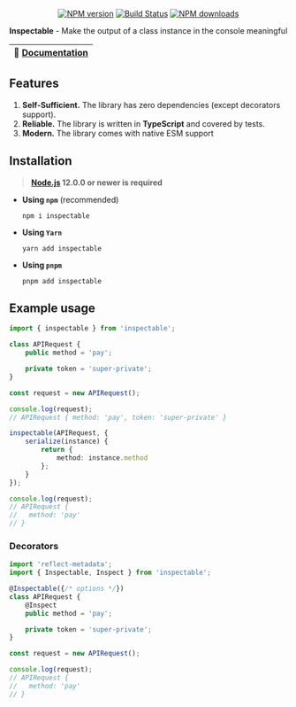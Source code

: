 <p align="center">
<a href="https://www.npmjs.com/package/inspectable"><img src="https://img.shields.io/npm/v/inspectable.svg?style=flat-square" alt="NPM version"></a>
<a href="https://github.com/negezor/inspectable/actions/workflows/tests.yml"><img src="https://img.shields.io/github/workflow/status/negezor/inspectable/Inspectable CI?style=flat-square" alt="Build Status"></a>
<a href="https://www.npmjs.com/package/inspectable"><img src="https://img.shields.io/npm/dt/inspectable.svg?style=flat-square" alt="NPM downloads"></a>
</p>

**Inspectable** - Make the output of a class instance in the console meaningful

| 📖 [Documentation](docs/) |
|---------------------------|

## Features

1. **Self-Sufficient.** The library has zero dependencies (except decorators support).
2. **Reliable.** The library is written in **TypeScript** and covered by tests.
3. **Modern.** The library comes with native ESM support

## Installation
> **[Node.js](https://nodejs.org/) 12.0.0 or newer is required**

- **Using `npm`** (recommended)
    ```shell
    npm i inspectable
    ```
- **Using `Yarn`**
  ```shell
  yarn add inspectable
  ```
- **Using `pnpm`**
  ```shell
  pnpm add inspectable
  ```

## Example usage
```ts
import { inspectable } from 'inspectable';

class APIRequest {
    public method = 'pay';

    private token = 'super-private';
}

const request = new APIRequest();

console.log(request);
// APIRequest { method: 'pay', token: 'super-private' }

inspectable(APIRequest, {
    serialize(instance) {
        return {
            method: instance.method
        };
    }
});

console.log(request);
// APIRequest {
//   method: 'pay'
// }
```

### Decorators
```ts
import 'reflect-metadata';
import { Inspectable, Inspect } from 'inspectable';

@Inspectable({/* options */})
class APIRequest {
    @Inspect
    public method = 'pay';

    private token = 'super-private';
}

const request = new APIRequest();

console.log(request);
// APIRequest {
//   method: 'pay'
// }
```
